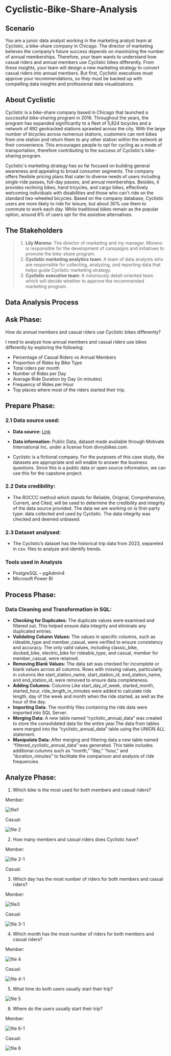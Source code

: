 # Cyclistic-Bike-Share-Analysis
## Scenario
You are a junior data analyst working in the marketing analyst team at Cyclistic, a bike-share company in Chicago. The director of marketing believes the company’s future success depends on maximizing the number of annual memberships. Therefore, your team wants to understand how casual riders and annual members use Cyclistic bikes differently. From these insights, your team will design a new marketing strategy to convert casual riders into annual members. But first, Cyclistic executives must approve your recommendations, so they must be backed up with compelling data insights and professional data visualizations.
## About Cyclistic
Cyclistic is a bike-share company based in Chicago that launched a successful bike-sharing program in 2016. Throughout the years, the program has expanded significantly to a fleet of 5,824 bicycles and a network of 692 geotracked stations sprawled across the city. With the large number of bicycles across numerous stations, customers can rent bikes from one station and return them to any other station within the network at their convenience. This encourages people to opt for cycling as a mode of transportation, therefore contributing to the success of Cyclistic's bike-sharing program.

Cyclistic's marketing strategy has so far focused on building general awareness and appealing to broad consumer segments. The company offers flexibile pricing plans that cater to diverse needs of users including single-ride passes, full-day passes, and annual memberships. Besides, it provides reclining bikes, hand tricycles, and cargo bikes, effectively welcoming individuals with disabilities and those who can't ride on the standard two-wheeled bicycles. Based on the company database, Cyclistic users are more likely to ride for leisure, but about 30% use them to commute to work each day. While traditional bikes remain as the popular option, around 8% of users opt for the assistive alternatives.

## The Stakeholders
> 1. **Lily Moreno**: The director of marketing and my manager. Moreno is responsible for the development of campaigns and initiatives to promote the bike-share program.
> 2. **Cyclistic marketing analytics team**: A team of data analysts who are responsible for collecting, analyzing, and reporting data that helps guide Cyclistic marketing strategy.
> 3. **Cyclistic executive team**: A notoriously detail-oriented team which will decide whether to approve the recommended marketing program.

## Data Analysis Process
## Ask Phase:
How do annual members and casual riders use Cyclistic bikes differently?

I need to analyze how annual members and casual riders use bikes differently by exploring the following:
* Percentage of Casual Riders vs Annual Members
* Proportion of Rides by Bike Type
* Total riders per month
* Number of Rides per Day
* Average Ride Duration by Day (in minutes)
* Frequency of Rides per Hour
* Top places where most of the riders started their trip.

## Prepare Phase:
### 2.1 Data source used:
* **Data source:** [Link](https://divvy-tripdata.s3.amazonaws.com/index.html?trk=article-ssr-frontend-pulse_little-text-block)

* **Data information:** Public Data, dataset made available through Motivate International Inc. under a license from divvybikes.com.

* Cyclistic is a fictional company. For the purposes of this case study, the datasets are appropriate and will enable to answer the business questions.
Since this is a public data or open source information, we can use this for the capstone project.

### 2.2 Data credibility:
* The ROCCC method which stands for Reliable, Original, Comprehensive, Current, and Cited, will be used to determine the credibility and integrity of the data source provided.
The data we are working on is first-party type: data collected and used by Cyclistic.
The data integrity was checked and deemed unbiased.

### 2.3 Dataset analysed:
* The Cyclistic’s dataset has the historical trip data from 2023, separeted in csv. files to analyze and identify trends.

### Tools used in Analysis
* PostgreSQL – pgAdmin4
* Microsoft Power BI

## Process Phase:
### Data Cleaning and Transformation in SQL:
* **Checking for Duplicates:** The duplicate values were examined and filtered out. This helped ensure data integrity and eliminate any duplicated entries.
* **Validating Column Values:** The values in specific columns, such as rideable_type and member_casual, were verified to ensure consistency and accuracy. The only valid values, including classic_bike, docked_bike, electric_bike for rideable_type, and casual, member for member_casual, were retained.
* **Removing Blank Values:** The data set was checked for incomplete or blank values across all columns. Rows with missing values, particularly in columns like start_station_name, start_station_id, end_station_name, and end_station_id, were removed to ensure data completeness.
* **Adding Columns:** Columns Like start_day_of_week, started_month, started_hour, ride_length_in_minutes were added to calculate ride length, day of the week and month when the ride started, as well as the hour of the day.
* **Importing Data:** The monthly files containing the ride data were imported into SQL Server.
* **Merging Data:** A new table named “cyclistic_annual_data” was created to store the consolidated data for the entire year.The data from tables were merged into the “cyclistic_annual_data” table using the UNION ALL statement.
* **Manipulate Data:** After merging and filtering data a new table named “filtered_cyclistic_annual_data” was generated. This table includes additional columns such as “month,” “day,” “hour,” and “duration_minutes” to facilitate the comparison and analysis of ride frequencies.

## Analyze Phase:
1. Which bike is the most used for both members and casual riders?

Member:

![file1](https://github.com/MrMdAkKhan/Cyclistic-Bike-Share-Analysis/assets/163100067/7c3ec42d-0c51-48c1-9eb9-9db6f0009724)

Casual:

![file 2](https://github.com/MrMdAkKhan/Cyclistic-Bike-Share-Analysis/assets/163100067/0094230c-f23e-4459-8aca-fdf73458cbc7)

2. How many members and casual riders does Cyclistic have?

Member:

![file 2-1](https://github.com/MrMdAkKhan/Cyclistic-Bike-Share-Analysis/assets/163100067/417ac19c-3fda-4ee7-a60b-6471007dee32)

Casual:

3. Which day has the most number of riders for both members and casual riders?

Member:

![file3](https://github.com/MrMdAkKhan/Cyclistic-Bike-Share-Analysis/assets/163100067/e0947517-31c7-4237-ae67-17c3a8a7219e)

Casual:

![file 3-1](https://github.com/MrMdAkKhan/Cyclistic-Bike-Share-Analysis/assets/163100067/04aed2e4-a4e4-47fb-92c8-d0c73c253225)

4. Which month has the most number of riders for both members and casual riders?

Member:

![file 4](https://github.com/MrMdAkKhan/Cyclistic-Bike-Share-Analysis/assets/163100067/1841fbb3-932e-49db-a479-03daf3d77519)

Casual:

![file 4-1](https://github.com/MrMdAkKhan/Cyclistic-Bike-Share-Analysis/assets/163100067/89c5b825-5326-4b28-8328-fcb8a2c62966)

5. What time do both users usually start their trip?

 ![file 5](https://github.com/MrMdAkKhan/Cyclistic-Bike-Share-Analysis/assets/163100067/91db6f1e-4dc1-4bc5-92d7-0217ac5083a2)


8. Where do the users usually start their trip?

Member:

![file 6-1](https://github.com/MrMdAkKhan/Cyclistic-Bike-Share-Analysis/assets/163100067/f5f021a3-4b94-4397-afc3-a32e4b1b23f4)

Casual:

![file 6](https://github.com/MrMdAkKhan/Cyclistic-Bike-Share-Analysis/assets/163100067/a9239193-2761-49eb-b601-627c2fbc3d88)
